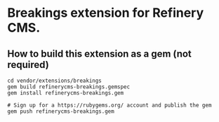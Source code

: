 # Breakings extension for Refinery CMS.

## How to build this extension as a gem (not required)

    cd vendor/extensions/breakings
    gem build refinerycms-breakings.gemspec
    gem install refinerycms-breakings.gem

    # Sign up for a https://rubygems.org/ account and publish the gem
    gem push refinerycms-breakings.gem
